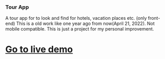 ### Tour App
A tour app for to look and find for hotels, vacation places etc. (only front-end)
This is a old work like one year ago from now(April 21, 2022). Not mobile compatible. This is just a project for my personal improvement.
# [Go to live demo](https://oguz-kara.github.io/tour_app/index.html)
